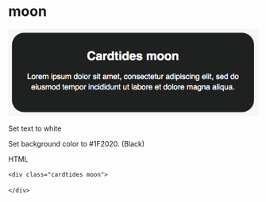# moon



![with moon class](../.gitbook/assets/screen-shot-2020-02-05-at-00.57.14.png)

Set text to white

Set background color to \#1F2020. \(Black\)

HTML

```markup
<div class="cardtides moon">

</div>
```

